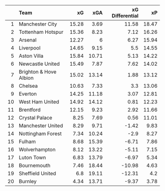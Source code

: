 |    | Team                   |    xG |   xGA |   xG Differential |    xP |
|---:|:-----------------------|------:|------:|------------------:|------:|
|  1 | Manchester City        | 15.28 |  3.69 |             11.58 | 18.47 |
|  2 | Tottenham Hotspur      | 15.36 |  8.23 |              7.12 | 16.26 |
|  3 | Arsenal                | 12.27 |  6    |              6.27 | 15.94 |
|  4 | Liverpool              | 14.65 |  9.15 |              5.5  | 14.55 |
|  5 | Aston Villa            | 15.84 | 10.71 |              5.13 | 14.22 |
|  6 | Newcastle United       | 15.49 |  7.87 |              7.62 | 14.02 |
|  7 | Brighton & Hove Albion | 15.02 | 13.14 |              1.88 | 13.12 |
|  8 | Chelsea                | 10.63 |  7.33 |              3.3  | 13.06 |
|  9 | Everton                | 14.25 | 11.18 |              3.07 | 12.81 |
| 10 | West Ham United        | 14.92 | 14.12 |              0.81 | 12.23 |
| 11 | Brentford              | 12.15 |  9.23 |              2.92 | 11.66 |
| 12 | Crystal Palace         |  8.25 |  7.69 |              0.56 | 11.01 |
| 13 | Manchester United      |  8.29 |  9.71 |             -1.42 |  9.83 |
| 14 | Nottingham Forest      |  7.34 | 10.24 |             -2.9  |  8.27 |
| 15 | Fulham                 |  8.68 | 15.39 |             -6.71 |  7.86 |
| 16 | Wolverhampton          |  8.12 | 13.22 |             -5.11 |  7.15 |
| 17 | Luton Town             |  6.83 | 13.79 |             -6.97 |  5.34 |
| 18 | Bournemouth            |  7.46 | 18.44 |            -10.98 |  4.63 |
| 19 | Sheffield United       |  6.8  | 19.11 |            -12.31 |  4.2  |
| 20 | Burnley                |  4.34 | 13.71 |             -9.37 |  3.78 |